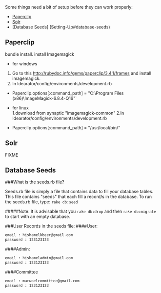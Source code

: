 Some things need a bit of setup before they can work properly:
* [Paperclip](Setting-Up#paperclip)
* [Solr](Setting-Up#solr)
* [Database Seeds] (Setting-Up#database-seeds)

## Paperclip
bundle install.
install Imagemagick
*  for windows
1. Go to this <http://rubydoc.info/gems/paperclip/3.4.1/frames> and install imagemagick.
2. In Idearator/config/environments/development.rb
*  Paperclip.options[:command_path] = "C:\Program Files (x86)\ImageMagick-6.8.4-Q16"`

*  for linux  
1.download from synaptic "imagemagick-common"
2.In Idearator/config/environments/development.rb
* Paperclip.options[:command_path] = "/usr/local/bin/"

## Solr
FIXME

## Database Seeds
###What is the seeds.rb file?

Seeds.rb file is simply a file that contains data to fill your database 
tables. This file contains "seeds" that each fill a record/s in the 
database. 
To run the seeds.rb file, type:
`rake db:seed`

#####Note:
It is advisable that you `rake db:drop` and then `rake db:migrate`
to start with an empty database.

###User Records in the seeds file:
####User:
```sh
email : hishamelkbeer@gmail.com
password : 123123123
```
####Admin:
```sh
email : hishameladmin@gmail.com
password : 123123123
```
####Committee
```sh
email : marwaelcommittee@gmail.com
password : 123123123
```